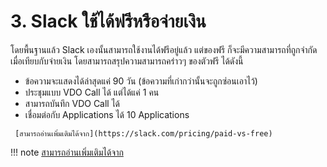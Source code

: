# 3. Slack ใช้ได้ฟรีหรือจ่ายเงิน
โดยพื้นฐานแล้ว Slack เองนั้นสามารถใช้งานได้ฟรีอยู่แล้ว แต่ของฟรี ก็จะมีความสามารถที่ถูกจำกัดเมื่อเทียบกับจ่ายเงิน โดยสามารถสรุปความสามารถคร่าวๆ ของตัวฟรี ได้ดังนี้
- ข้อความจะแสดงได้ล่าสุดแค่ 90 วัน (ข้อความที่เก่ากว่านั้นจะถูกซ่อนเอาไว้)
- ประชุมแบบ VDO Call ได้ แต่ได้แค่ 1 คน
- สามารถบันทึก VDO Call ได้
- เชื่อมต่อกับ Applications ได้ 10 Applications

```note
 [สามารถอ่านเพิ่มเติมได้จาก](https://slack.com/pricing/paid-vs-free)
```

!!! note
   [สามารถอ่านเพิ่มเติมได้จาก](https://slack.com/pricing/paid-vs-free)

